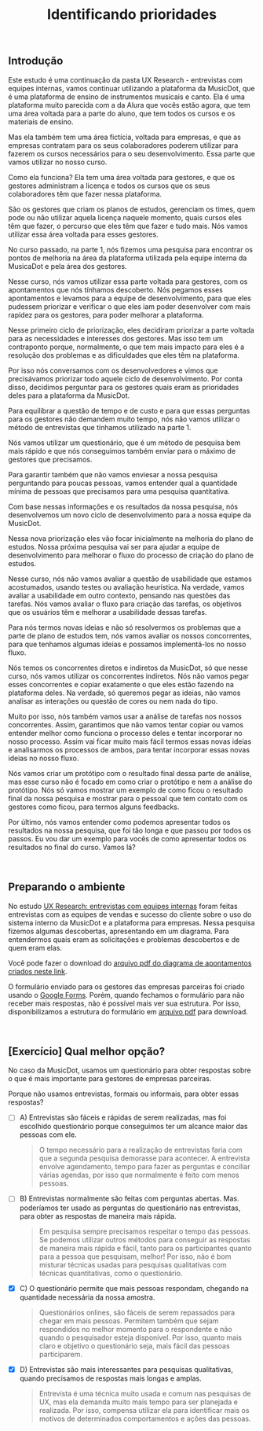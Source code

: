 <div align="center">

# Identificando prioridades

</div>

<br>

## Introdução

Este estudo é uma continuação da pasta UX Research - entrevistas com equipes internas, vamos continuar utilizando a plataforma da MusicDot, que é uma plataforma de ensino de instrumentos musicais e canto. Ela é uma plataforma muito parecida com a da Alura que vocês estão agora, que tem uma área voltada para a parte do aluno, que tem todos os cursos e os materiais de ensino.

Mas ela também tem uma área fictícia, voltada para empresas, e que as empresas contratam para os seus colaboradores poderem utilizar para fazerem os cursos necessários para o seu desenvolvimento. Essa parte que vamos utilizar no nosso curso.

Como ela funciona? Ela tem uma área voltada para gestores, e que os gestores administram a licença e todos os cursos que os seus colaboradores têm que fazer nessa plataforma.

São os gestores que criam os planos de estudos, gerenciam os times, quem pode ou não utilizar aquela licença naquele momento, quais cursos eles têm que fazer, o percurso que eles têm que fazer e tudo mais. Nós vamos utilizar essa área voltada para esses gestores.

No curso passado, na parte 1, nós fizemos uma pesquisa para encontrar os pontos de melhoria na área da plataforma utilizada pela equipe interna da MusicaDot e pela área dos gestores.

Nesse curso, nós vamos utilizar essa parte voltada para gestores, com os apontamentos que nós tínhamos descoberto. Nós pegamos esses apontamentos e levamos para a equipe de desenvolvimento, para que eles pudessem priorizar e verificar o que eles iam poder desenvolver com mais rapidez para os gestores, para poder melhorar a plataforma.

Nesse primeiro ciclo de priorização, eles decidiram priorizar a parte voltada para as necessidades e interesses dos gestores. Mas isso tem um contraponto porque, normalmente, o que tem mais impacto para eles é a resolução dos problemas e as dificuldades que eles têm na plataforma.

Por isso nós conversamos com os desenvolvedores e vimos que precisávamos priorizar todo aquele ciclo de desenvolvimento. Por conta disso, decidimos perguntar para os gestores quais eram as prioridades deles para a plataforma da MusicDot.

Para equilibrar a questão de tempo e de custo e para que essas perguntas para os gestores não demandem muito tempo, nós não vamos utilizar o método de entrevistas que tínhamos utilizado na parte 1.

Nós vamos utilizar um questionário, que é um método de pesquisa bem mais rápido e que nós conseguimos também enviar para o máximo de gestores que precisamos.

Para garantir também que não vamos enviesar a nossa pesquisa perguntando para poucas pessoas, vamos entender qual a quantidade mínima de pessoas que precisamos para uma pesquisa quantitativa.

Com base nessas informações e os resultados da nossa pesquisa, nós desenvolvemos um novo ciclo de desenvolvimento para a nossa equipe da MusicDot.

Nessa nova priorização eles vão focar inicialmente na melhoria do plano de estudos. Nossa próxima pesquisa vai ser para ajudar a equipe de desenvolvimento para melhorar o fluxo do processo de criação do plano de estudos.

Nesse curso, nós não vamos avaliar a questão de usabilidade que estamos acostumados, usando testes ou avaliação heurística. Na verdade, vamos avaliar a usabilidade em outro contexto, pensando nas questões das tarefas. Nós vamos avaliar o fluxo para criação das tarefas, os objetivos que os usuários têm e melhorar a usabilidade dessas tarefas.

Para nós termos novas ideias e não só resolvermos os problemas que a parte de plano de estudos tem, nós vamos avaliar os nossos concorrentes, para que tenhamos algumas ideias e possamos implementá-los no nosso fluxo.

Nós temos os concorrentes diretos e indiretos da MusicDot, só que nesse curso, nós vamos utilizar os concorrentes indiretos. Nós não vamos pegar esses concorrentes e copiar exatamente o que eles estão fazendo na plataforma deles. Na verdade, só queremos pegar as ideias, não vamos analisar as interações ou questão de cores ou nem nada do tipo.

Muito por isso, nós também vamos usar a análise de tarefas nos nossos concorrentes. Assim, garantimos que não vamos tentar copiar ou vamos entender melhor como funciona o processo deles e tentar incorporar no nosso processo. Assim vai ficar muito mais fácil termos essas novas ideias e analisarmos os processos de ambos, para tentar incorporar essas novas ideias no nosso fluxo.

Nós vamos criar um protótipo com o resultado final dessa parte de análise, mas esse curso não é focado em como criar o protótipo e nem a análise do protótipo. Nós só vamos mostrar um exemplo de como ficou o resultado final da nossa pesquisa e mostrar para o pessoal que tem contato com os gestores como ficou, para termos alguns feedbacks.

Por último, nós vamos entender como podemos apresentar todos os resultados na nossa pesquisa, que foi tão longa e que passou por todos os passos. Eu vou dar um exemplo para vocês de como apresentar todos os resultados no final do curso. Vamos lá?

<br>

## Preparando o ambiente

No estudo [UX Research: entrevistas com equipes internas](https://cursos.alura.com.br/course/ux-research-primeiros-passos) foram feitas entrevistas com as equipes de vendas e sucesso do cliente sobre o uso do sistema interno da MusicDot e a plataforma para empresas. Nessa pesquisa fizemos algumas descobertas, apresentando em um diagrama. Para entendermos quais eram as solicitações e problemas descobertos e de quem eram elas.

Você pode fazer o download do [arquivo pdf do diagrama de apontamentos criados neste link](https://caelum-online-public.s3.amazonaws.com/1338-ux-research-analise-concorrentes/Diagrama+B2B+MusicDot.pdf).

O formulário enviado para os gestores das empresas parceiras foi criado usando o [Google Forms](https://www.google.com/forms/about/). Porém, quando fechamos o formulário para não receber mais respostas, não é possível mais ver sua estrutura. Por isso, disponibilizamos a estrutura do formulário em [arquivo pdf](https://caelum-online-public.s3.amazonaws.com/1338-ux-research-analise-concorrentes/Perguntas+-+question%C3%A1rio+de+melhoria+para+MusicDot.pdf) para download.

<br>

## [Exercício] Qual melhor opção?

No caso da MusicDot, usamos um questionário para obter respostas sobre o que é mais importante para gestores de empresas parceiras.

Porque não usamos entrevistas, formais ou informais, para obter essas respostas?

- [ ] A) Entrevistas são fáceis e rápidas de serem realizadas, mas foi escolhido questionário porque conseguimos ter um alcance maior das pessoas com ele.<br>
    > O tempo necessário para a realização de entrevistas faria com que a segunda pesquisa demorasse para acontecer. A entrevista envolve agendamento, tempo para fazer as perguntas e conciliar várias agendas, por isso que normalmente é feito com menos pessoas.

- [ ] B) Entrevistas normalmente são feitas com perguntas abertas. Mas. poderíamos ter usado as perguntas do questionário nas entrevistas, para obter as respostas de maneira mais rápida.
    > Em pesquisa sempre precisamos respeitar o tempo das pessoas. Se podemos utilizar outros métodos para conseguir as respostas de maneira mais rápida e fácil, tanto para os participantes quanto para a pessoa que pesquisam, melhor! Por isso, não é bom misturar técnicas usadas para pesquisas qualitativas com técnicas quantitativas, como o questionário.

- [x] C) O questionário permite que mais pessoas respondam, chegando na quantidade necessária da nossa amostra.
    > Questionários onlines, são fáceis de serem repassados para chegar em mais pessoas. Permitem também que sejam respondidos no melhor momento para o respondente e não quando o pesquisador esteja disponível. Por isso, quanto mais claro e objetivo o questionário seja, mais fácil das pessoas participarem.

- [x] D) Entrevistas são mais interessantes para pesquisas qualitativas, quando precisamos de respostas mais longas e amplas.
    > Entrevista é uma técnica muito usada e comum nas pesquisas de UX, mas ela demanda muito mais tempo para ser planejada e realizada. Por isso, compensa utilizar ela para identificar mais os motivos de determinados comportamentos e ações das pessoas.
